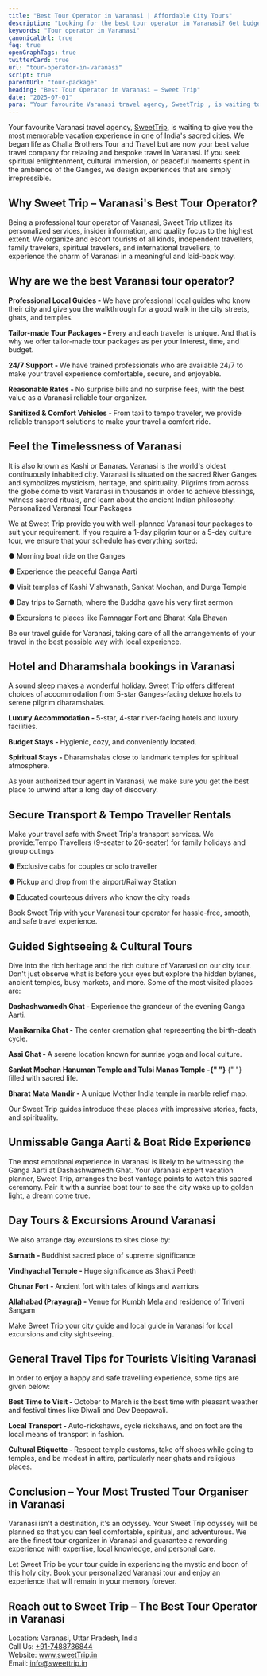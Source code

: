 ```yaml
---
title: "Best Tour Operator in Varanasi | Affordable City Tours"
description: "Looking for the best tour operator in Varanasi? Get budget-friendly, hassle-free tours with local insights and 24/7 support. Reserve your spot now!"
keywords: "Tour operator in Varanasi"
canonicalUrl: true
faq: true
openGraphTags: true
twitterCard: true
url: "tour-operator-in-varanasi"
script: true
parentUrl: "tour-package"
heading: "Best Tour Operator in Varanasi – Sweet Trip"
date: "2025-07-01"
para: "Your favourite Varanasi travel agency, SweetTrip , is waiting to give you the most memorable vacation experience in one of India's sacred cities. We began life as Challa Brothers Tour and Travel but are now your best value travel company for relaxing and bespoke travel in Varanasi."
---
```


<p>Your favourite Varanasi travel agency, <a href="https://sweettrip.in">SweetTrip</a>, is waiting to give
you the most memorable vacation experience in one of India's
sacred cities. We began life as Challa Brothers Tour and Travel
but are now your best value travel company for relaxing and
bespoke travel in Varanasi. If you seek spiritual enlightenment,
cultural immersion, or peaceful moments spent in the ambience of
the Ganges, we design experiences that are simply irrepressible.
</p>
<h2 className="mt-5 font-bold">
Why Sweet Trip – Varanasi's Best Tour Operator?
</h2>
<p>
                Being a professional tour operator of Varanasi, Sweet Trip
                utilizes its personalized services, insider information, and
                quality focus to the highest extent. We organize and escort
                tourists of all kinds, independent travellers, family travelers,
                spiritual travelers, and international travellers, to experience
                the charm of Varanasi in a meaningful and laid-back way.
              </p>
              <h2 className="mt-5 font-bold">
                Why are we the best Varanasi tour operator?
              </h2>
              <p>
                <strong>Professional Local Guides - </strong> We have
                professional local guides who know their city and give you the
                walkthrough for a good walk in the city streets, ghats, and
                temples.
              </p>
              <p className="mt-2">
                <strong>Tailor-made Tour Packages - </strong> Every and each
                traveler is unique. And that is why we offer tailor-made tour
                packages as per your interest, time, and budget.
              </p>
              <p className="mt-2">
                <strong>24/7 Support - </strong> We have trained professionals
                who are available 24/7 to make your travel experience
                comfortable, secure, and enjoyable.
              </p>
              <p className="mt-2">
                <strong>Reasonable Rates - </strong> No surprise bills and no
                surprise fees, with the best value as a Varanasi reliable tour
                organizer.
              </p>
              <p className="mt-2">
                <strong>Sanitized & Comfort Vehicles - </strong> From taxi to
                tempo traveler, we provide reliable transport solutions to make
                your travel a comfort ride.
              </p>
              <h2 className="mt-5 font-bold">
                Feel the Timelessness of Varanasi
              </h2>
              <p>
                It is also known as Kashi or Banaras. Varanasi is the world's
                oldest continuously inhabited city. Varanasi is situated on the
                sacred River Ganges and symbolizes mysticism, heritage, and
                spirituality. Pilgrims from across the globe come to visit
                Varanasi in thousands in order to achieve blessings, witness
                sacred rituals, and learn about the ancient Indian philosophy.
                Personalized Varanasi Tour Packages
              </p>
              <p className="mt-5">
                We at Sweet Trip provide you with well-planned Varanasi tour
                packages to suit your requirement. If you require a 1-day
                pilgrim tour or a 5-day culture tour, we ensure that your
                schedule has everything sorted:
              </p>
              <p className="mt-5">● Morning boat ride on the Ganges</p>
              <p>● Experience the peaceful Ganga Aarti</p>
              <p>
                ● Visit temples of Kashi Vishwanath, Sankat Mochan, and Durga
                Temple
              </p>
              <p>
                ● Day trips to Sarnath, where the Buddha gave his very first
                sermon
              </p>
              <p>
                ● Excursions to places like Ramnagar Fort and Bharat Kala Bhavan
              </p>
              <p className="mt-5">
                Be our travel guide for Varanasi, taking care of all the
                arrangements of your travel in the best possible way with local
                experience.
              </p>
              <h2 className="mt-5 font-bold">
                Hotel and Dharamshala bookings in Varanasi
              </h2>
              <p>
                A sound sleep makes a wonderful holiday. Sweet Trip offers
                different choices of accommodation from 5-star Ganges-facing
                deluxe hotels to serene pilgrim dharamshalas.
              </p>
              <p className="mt-5">
                <strong>Luxury Accommodation - </strong> 5-star, 4-star
                river-facing hotels and luxury facilities.
              </p>
              <p className="mt-2">
                <strong>Budget Stays - </strong> Hygienic, cozy, and
                conveniently located.
              </p>
              <p className="mt-2">
                <strong>Spiritual Stays - </strong> Dharamshalas close to
                landmark temples for spiritual atmosphere.
              </p>
              <p className="mt-5">
                As your authorized tour agent in Varanasi, we make sure you get
                the best place to unwind after a long day of discovery.
              </p>
             <h2 className="mt-5 font-bold">
                Secure Transport & Tempo Traveller Rentals
              </h2>
              <p>
                Make your travel safe with Sweet Trip's transport services. We
                provide:Tempo Travellers (9-seater to 26-seater) for family
                holidays and group outings
              </p>
              <p className="mt-5">
                ● Exclusive cabs for couples or solo traveller
              </p>
              <p>● Pickup and drop from the airport/Railway Station</p>
              <p>● Educated courteous drivers who know the city roads</p>
              <p className="mt-5">
                Book Sweet Trip with your Varanasi tour operator for
                hassle-free, smooth, and safe travel experience.
              </p>
             <h2 className="mt-5 font-bold">
                Guided Sightseeing & Cultural Tours
              </h2>
              <p>
                Dive into the rich heritage and the rich culture of Varanasi on
                our city tour. Don't just observe what is before your eyes but
                explore the hidden bylanes, ancient temples, busy markets, and
                more. Some of the most visited places are:
              </p>
              <p className="mt-5">
                <strong>Dashashwamedh Ghat - </strong> Experience the grandeur
                of the evening Ganga Aarti.
              </p>
              <p>
                <strong>Manikarnika Ghat - </strong> The center cremation ghat
                representing the birth-death cycle.
              </p>
              <p>
                <strong>Assi Ghat - </strong> A serene location known for
                sunrise yoga and local culture.
              </p>
              <p>
                <strong>
                  Sankat Mochan Hanuman Temple and Tulsi Manas Temple -{" "}
                </strong>{" "}
                filled with sacred life.
              </p>
              <p>
                <strong>Bharat Mata Mandir - </strong> A unique Mother India
                temple in marble relief map.
              </p>
              <p className="mt-5">
                Our Sweet Trip guides introduce these places with impressive
                stories, facts, and spirituality.
              </p>
             <h2 className="mt-5 font-bold">
                Unmissable Ganga Aarti & Boat Ride Experience
              </h2>
              <p>
                The most emotional experience in Varanasi is likely to be
                witnessing the Ganga Aarti at Dashashwamedh Ghat. Your Varanasi
                expert vacation planner, Sweet Trip, arranges the best vantage
                points to watch this sacred ceremony. Pair it with a sunrise
                boat tour to see the city wake up to golden light, a dream come
                true.
              </p>
         <h2 className="mt-5 font-bold">
                Day Tours & Excursions Around Varanasi
              </h2>
              <p>We also arrange day excursions to sites close by:</p>
              <p className="mt-5">
                <strong>Sarnath - </strong> Buddhist sacred place of supreme
                significance
              </p>
              <p>
                <strong>Vindhyachal Temple - </strong> Huge significance as
                Shakti Peeth
              </p>
              <p>
                <strong>Chunar Fort - </strong> Ancient fort with tales of kings
                and warriors
              </p>
              <p>
                <strong>Allahabad (Prayagraj) - </strong> Venue for Kumbh Mela
                and residence of Triveni Sangam
              </p>
              <p className="mt-5">
                Make Sweet Trip your city guide and local guide in Varanasi for local excursions and city sightseeing.
              </p>
              <h2 className="mt-5 font-bold">
                General Travel Tips for Tourists Visiting Varanasi
              </h2>
              <p>In order to enjoy a happy and safe travelling experience, some tips are given below:</p>
              <p className="mt-5">
              <strong>Best Time to Visit - </strong> October to March is the best time with pleasant weather and festival times like Diwali and Dev Deepawali. </p>

<p>
              <strong>Local Transport - </strong> Auto-rickshaws, cycle rickshaws, and on foot are the local means of transport in fashion. </p>
<p>
              <strong>Cultural Etiquette - </strong> Respect temple customs, take off shoes while going to temples, and be modest in attire, particularly near ghats and religious places.
              </p>              
             <h2 className="mt-5 font-bold">
                Conclusion – Your Most Trusted Tour Organiser in Varanasi
              </h2>
              <p>
               Varanasi isn't a destination, it's an odyssey. Your Sweet Trip odyssey will be planned so that you can feel comfortable, spiritual, and adventurous. We are the finest tour organizer in Varanasi and guarantee a rewarding experience with expertise, local knowledge, and personal care.
              </p>
              <p className="mt-5">
                Let Sweet Trip be your tour guide in experiencing the mystic and boon of this holy city. Book your personalized Varanasi tour and enjoy an experience that will remain in your memory forever.
              </p>
              <h2 className="mt-5 font-bold">
                Reach out to Sweet Trip – The Best Tour Operator in Varanasi
              </h2>
              <p>
                Location: Varanasi, Uttar Pradesh, India<br/>
                Call Us: <a href="tel:+91-7488736844">+91-7488736844</a><br/>
                Website: <a href="https://sweettrip.in/">www.sweetTrip.in</a><br/>
                Email: <a href="mailto:info@sweettrip.in">info@sweettrip.in</a>
              </p>
